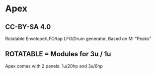 # Apex
## CC-BY-SA 4.0
Rotatable Envelope/LFO/tap LFO/Drum generator, Based on MI "Peaks"

## ROTATABLE = Modules for 3u / 1u
Apex comes with 2 panels: 1u/20hp and 3u/6hp

